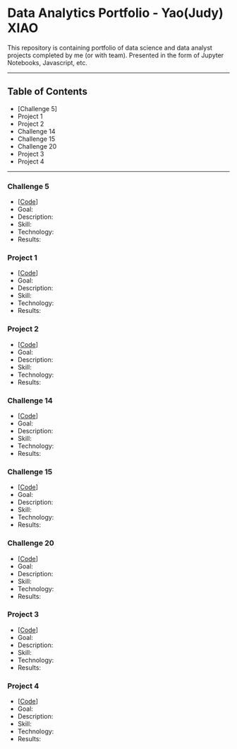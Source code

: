 # Data Analytics Portfolio - Yao(Judy) XIAO

This repository is containing portfolio of data science and data analyst projects completed by me (or with team). Presented in the form of Jupyter Notebooks, Javascript, etc.

--- 
## Table of Contents
* [Challenge 5] 
* Project 1
* Project 2
* Challenge 14
* Challenge 15
* Challenge 20
* Project 3
* Project 4
---
### Challenge 5
* [[Code](https://github.com/xiaoyaojudy/Challenge_5/blob/main/pymaceuticals_starter%20-%20Xiao_Yao.ipynb)]
* Goal:
* Description:
* Skill:
* Technology:
* Results:

### Project 1
* [[Code](https://github.com/xiaoyaojudy/Challenge_5.git)]
* Goal:
* Description:
* Skill:
* Technology:
* Results:
  
### Project 2
* [[Code](https://github.com/xiaoyaojudy/Challenge_5.git)]
* Goal:
* Description:
* Skill:
* Technology:
* Results:
  
### Challenge 14
* [[Code](https://github.com/xiaoyaojudy/Challenge_5.git)]
* Goal:
* Description:
* Skill:
* Technology:
* Results:
  
### Challenge 15
* [[Code](https://github.com/xiaoyaojudy/Challenge_5.git)]
* Goal:
* Description:
* Skill:
* Technology:
* Results:
  
### Challenge 20
* [[Code](https://github.com/xiaoyaojudy/Challenge_5.git)]
* Goal:
* Description:
* Skill:
* Technology:
* Results:
  
### Project 3
* [[Code](https://github.com/xiaoyaojudy/Challenge_5.git)]
* Goal:
* Description:
* Skill:
* Technology:
* Results:
  
### Project 4
* [[Code](https://github.com/xiaoyaojudy/Challenge_5.git)]
* Goal:
* Description:
* Skill:
* Technology:
* Results:
  
